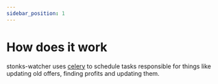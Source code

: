 ```yaml
---
sidebar_position: 1
---
```


# How does it work

stonks-watcher uses [celery](https://docs.celeryproject.org/en/stable/) to schedule tasks responsible for things like updating old offers, finding profits and updating them.

